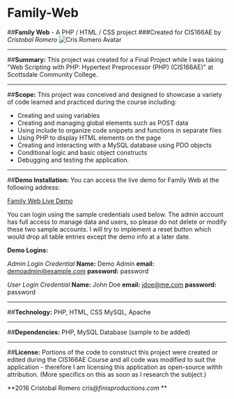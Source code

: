 # Family-Web
##**Family Web** - A PHP / HTML / CSS project
###Created for CIS166AE by *Cristobal Romero*
![Cris Romero Avatar](http://crisromero.com/cris-romero-avatar.jpg "Cris Romero Avatar")

---------------------------------------
##**Summary:** 
This project was created for a Final Project while I was taking  "Web Scripting with PHP: Hypertext Preprocessor (PHP) (CIS166AE)" at Scottsdale Community College. 

---------------------------------------
##**Scope:** 
This project was conceived and designed to showcase a variety of code learned and practiced during the course including: 
- Creating and using variables
- Creating and managing global elements such as POST data
- Using include to organize code snippets and functions in separate files
- Using PHP to display HTML elements on the page
- Creating and interacting with a MySQL database using PDO objects
- Conditional logic and basic object constructs
- Debugging and testing the application. 

---------------------------------------
##**Demo Installation:** 
You can access the live demo for Family Web at the following address: 

[Family Web Live Demo](http://crisromero.com/live-demos/familyweb/)

You can login using the sample credentials used below. The admin account has full access to manage data and users, so please do not delete or modify these two sample accounts. I will try to implement a reset button which would drop all table entries except the demo info at a later date. 

**Demo Logins:**

*Admin Login Credential*
**Name:** Demo Admin
**email:** demoadmin@example.com
**password:** password

*User Login Credential*
**Name:** John Doe
**email:** jdoe@me.com
**password:** password

---------------------------------------
##**Technology:** 
PHP, HTML, CSS MySQL, Apache 

---------------------------------------
##**Dependencies:** 
PHP, MySQL Database (sample to be added)

---------------------------------------
##**License:** 
Portions of the code to construct this project were created or edited during the CIS166AE Course and all code was modified to suit the application - therefore I am licensing this application as open-source withh attribution. (More specifics on this as soon as I research the subject.)

**2016 Cristobal Romero  _cris@finisproductions.com_ **
